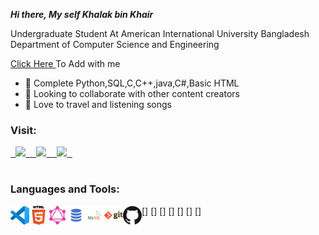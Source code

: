 <b><i> Hi there, My self  Khalak bin Khair</i></b>


   Undergraduate Student At American International University Bangladesh<br/>
   Department of Computer Science and Engineering
   <html>
   <body>
   <a href ="https://linktr.ee/Khalakbinkhair"> Click Here </a> To Add with me
   </body>
      </html>
         




- 🌱  Complete Python,SQL,C,C++,java,C#,Basic HTML
- 👯 Looking to collaborate with other content creators
- 🌊 Love to travel and listening songs 

### Visit:

<pre>
<a href="https://www.researchgate.net/profile/Khalak-Bin-Khair"> <img src="https://encrypted-tbn0.gstatic.com/images?q=tbn:ANd9GcS7ZJKx4cCg21yc73753HOti7_lHx3f5skt9z1QClkAbMRHDsugLHzqFtktcbdU6jdIOco&usqp=CAU" width="50px"> </a><a href="https://www.linkedin.com/in/khalak-bin-khair/"> <img src="https://images.unsplash.com/photo-1611944212129-29977ae1398c?ixid=MnwxMjA3fDB8MHxzZWFyY2h8MXx8bGlua2VkaW4lMjBsb2dvfGVufDB8fDB8fA%3D%3D&ixlib=rb-1.2.1&w=1000&q=80" width="50px"> </a><a href="https://www.kaggle.com/khalakbinkhair"> <img src="https://www.kaggle.com/static/images/logos/kaggle-logo-gray-300.png" width="50px"> </a>

</pre>


### Languages and Tools:

[<img align="left" alt="Visual Studio Code" width="30px" src="https://raw.githubusercontent.com/github/explore/80688e429a7d4ef2fca1e82350fe8e3517d3494d/topics/visual-studio-code/visual-studio-code.png" />]
[<img align="left" alt="HTML5" width="30px" src="https://raw.githubusercontent.com/github/explore/80688e429a7d4ef2fca1e82350fe8e3517d3494d/topics/html/html.png" />]
[<img align="left" alt="GraphQL" width="30px" src="https://raw.githubusercontent.com/github/explore/80688e429a7d4ef2fca1e82350fe8e3517d3494d/topics/graphql/graphql.png" />]
[<img align="left" alt="SQL" width="30px" src="https://raw.githubusercontent.com/github/explore/80688e429a7d4ef2fca1e82350fe8e3517d3494d/topics/sql/sql.png" />]
[<img align="left" alt="MySQL" width="30px" src="https://raw.githubusercontent.com/github/explore/80688e429a7d4ef2fca1e82350fe8e3517d3494d/topics/mysql/mysql.png" />]
[<img align="left" alt="Git" width="30px" src="https://raw.githubusercontent.com/github/explore/80688e429a7d4ef2fca1e82350fe8e3517d3494d/topics/git/git.png" />]
[<img align="left" alt="GitHub" width="30px" src="https://raw.githubusercontent.com/github/explore/78df643247d429f6cc873026c0622819ad797942/topics/github/github.png" />]

